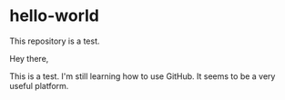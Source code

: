 # hello-world
This repository is a test.

Hey there,

This is a test. I'm still learning how to use GitHub. It seems to be a very useful platform.
